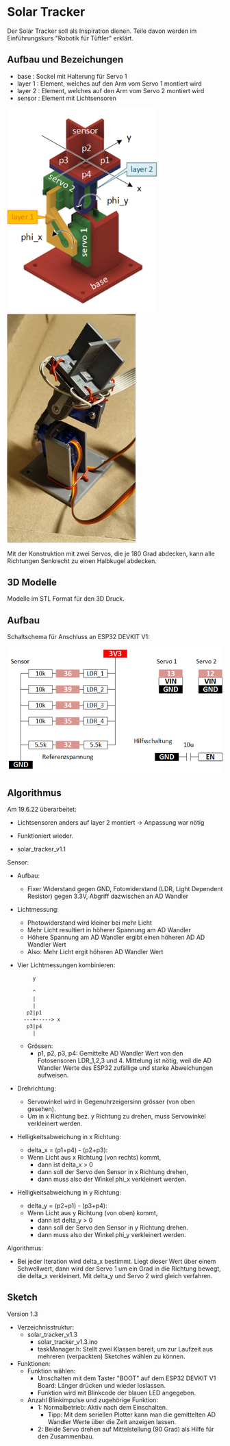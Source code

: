 # Solar Tracker

Der Solar Tracker soll als Inspiration dienen.
Teile davon werden im Einführungskurs "Robotik für Tüftler" erklärt.

## Aufbau und Bezeichungen

- base     : Sockel mit Halterung für Servo 1
- layer 1  : Element, welches auf den Arm vom Servo 1 montiert wird
- layer 2  : Element, welches auf den Arm vom Servo 2 montiert wird
- sensor   : Element mit Lichtsensoren

<img src="add-on/solar-tracker.with.axis.and.angles.png" alt="drawing" width="350"/>
<img src="add-on/solar-tracker.photo.jpg" alt="drawing" width="300"/>

Mit der Konstruktion mit zwei Servos, die je 180 Grad abdecken, kann alle Richtungen Senkrecht zu einen Halbkugel abdecken.

## 3D Modelle

Modelle im STL Format für den 3D Druck.

## Aufbau

Schaltschema für Anschluss an ESP32 DEVKIT V1:

<img src="add-on/schema.png" alt="drawing" width="600"/>


## Algorithmus

Am 19.6.22 überarbeitet:
- Lichtsensoren anders auf layer 2 montiert -> Anpassung war nötig
- Funktioniert wieder.

- solar_tracker_v1.1

Sensor:
- Aufbau:
  - Fixer Widerstand gegen GND, Fotowiderstand (LDR, Light Dependent Resistor) gegen 3.3V, Abgriff dazwischen an AD Wandler
- Lichtmessung:
  - Photowiderstand wird kleiner bei mehr Licht
  - Mehr Licht resultiert in höherer Spannung am AD Wandler
  - Höhere Spannung am AD Wandler ergibt einen höheren AD AD Wandler Wert
  - Also: Mehr Licht ergit höheren AD Wandler Wert
- Vier Lichtmessungen kombinieren:
  ```
       y
    
       ^
       |
       |
     p2|p1
    ---+-----> x
     p3|p4
       |
  ```
  - Grössen:
    - p1, p2, p3, p4: Gemittelte AD Wandler Wert von den Fotosensoren LDR_1,2,3 und 4. Mittelung ist nötig, weil die AD Wandler Werte des ESP32 zufällige und starke Abweichungen aufweisen.

- Drehrichtung:
  - Servowinkel wird in Gegenuhrzeigersinn grösser (von oben gesehen).
  - Um in x Richtung bez. y Richtung zu drehen, muss Servowinkel verkleinert werden.

- Helligkeitsabweichung in x Richtung:
  - delta_x = (p1+p4) - (p2+p3):
  - Wenn Licht aus x Richtung (von rechts) kommt,
    - dann ist delta_x > 0
    - dann soll der Servo den Sensor in x Richtung drehen,
    - dann muss also der Winkel phi_x verkleinert werden.

- Helligkeitsabweichung in y Richtung:
  - delta_y = (p2+p1) - (p3+p4):
  - Wenn Licht aus y Richtung (von oben) kommt,
    - dann ist delta_y > 0
    - dann soll der Servo den Sensor in y Richtung drehen.
    - dann muss also der Winkel phi_y verkleinert werden.

Algorithmus:
- Bei jeder Iteration wird delta_x bestimmt. Liegt dieser Wert über einem Schwellwert, dann wird der Servo 1 um ein Grad in die Richtung bewegt, die delta_x verkleinert. Mit delta_y und Servo 2 wird gleich verfahren.

## Sketch

Version 1.3
- Verzeichnisstruktur:
  - solar_tracker_v1.3
    - solar_tracker_v1.3.ino
    - taskManager.h: Stellt zwei Klassen bereit, um zur Laufzeit aus mehreren (verpackten) Sketches wählen zu können.
- Funktionen:
  - Funktion wählen:
    - Umschalten mit dem Taster "BOOT" auf dem ESP32 DEVKIT V1 Board: Länger drücken und wieder loslassen.
    - Funktion wird mit Blinkcode der blauen LED angegeben.
  - Anzahl Blinkimpulse und zugehörige Funktion:
    - 1: Normalbetrieb: Aktiv nach dem Einschalten.
      - Tipp: Mit dem seriellen Plotter kann man die gemittelten AD Wandler Werte über die Zeit anzeigen lassen.
    - 2: Beide Servo drehen auf Mittelstellung (90 Grad) als Hilfe für den Zusammenbau.

    